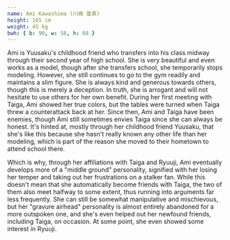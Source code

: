 ```yaml
---
name: Ami Kawashima (川嶋 亜美)
height: 165 cm
weight: 45 kg
bwh: { b: 90, w: 58, h: 88 }
---
```

Ami is Yuusaku's childhood friend who transfers into his class midway through their second year of high school. She is very beautiful and even works as a model, though after she transfers school, she temporarily stops modeling. However, she still continues to go to the gym readily and maintains a slim figure. She is always kind and generous towards others, though this is merely a deception. In truth, she is arrogant and will not hesitate to use others for her own benefit. During her first meeting with Taiga, Ami showed her true colors, but the tables were turned when Taiga threw a counterattack back at her. Since then, Ami and Taiga have been enemies, though Ami still sometimes envies Taiga since she can always be honest. It's hinted at, mostly through her childhood friend Yuusaku, that she's like this because she hasn't really known any other life than her modeling, which is part of the reason she moved to their hometown to attend school there.

Which is why, through her affiliations with Taiga and Ryuuji, Ami eventually develops more of a "middle ground" personality, signified with her losing her temper and taking out her frustrations on a stalker fan. While this doesn't mean that she automatically become friends with Taiga, the two of them also meet halfway to some extent, thus running into arguments far less frequently. She can still be somewhat manipulative and mischievous, but her "gravure airhead" personality is almost entirely abandoned for a more outspoken one, and she's even helped out her newfound friends, including Taiga, on occasion. At some point, she even showed some interest in Ryuuji.